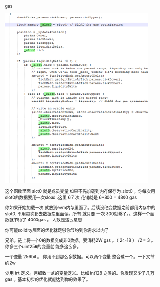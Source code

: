 gas

<img src="../../img/image-20220407170446924.png" alt="image-20220407170446924" style="zoom:75%;" />

这个函数里面 slot0 就是成员变量 如果不先加载到内存保存为_slot0 。你每次用slot0的数据要用一次sload .这里 6  7  次   花销就是 6*800 = 4800 gas

你如果开始加载一次 就放到evm内存里面了。后续没改变数据之前都用内存中的slot0. 不用每次都去数据库里面读。所有 就只要 一次 800就够了。。这样一个函数就节约了 4000gas 。 大致是这么意思

你可能solidity层面的优化就足够你节约到你需求以内了



兄弟。链上将一个0的数据变成非0数据。要消耗2W gas 。（ 24-18 ） /2 = 3 。 你多三个uint256的变量就 能多这么多。

一个变量 256bit 。 你用不到那么多数据。可以两个变量 整合成一个。一下又节约2w

少用 int  定义。用细致一点的变量定义。比如 int128 之类的。你发现又少了几万gas 。基本初步的优化就能达到你的效果了。